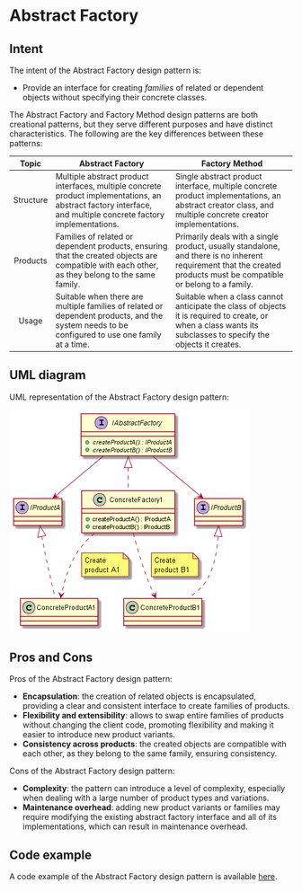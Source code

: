 # Abstract Factory

## Intent

The intent of the Abstract Factory design pattern is:

- Provide an interface for creating *families* of related or dependent objects without specifying their concrete classes.

The Abstract Factory and Factory Method design patterns are both creational patterns, but they serve different purposes and have distinct characteristics. The following are the key differences between these patterns:

| Topic | Abstract Factory | Factory Method |
| :---: | --- | --- |
| Structure | Multiple abstract product interfaces, multiple concrete product implementations, an abstract factory interface, and multiple concrete factory implementations. | Single abstract product interface, multiple concrete product implementations, an abstract creator class, and multiple concrete creator implementations. |
| Products | Families of related or dependent products, ensuring that the created objects are compatible with each other, as they belong to the same family. | Primarily deals with a single product, usually standalone, and there is no inherent requirement that the created products must be compatible or belong to a family. |
| Usage | Suitable when there are multiple families of related or dependent products, and the system needs to be configured to use one family at a time. | Suitable when a class cannot anticipate the class of objects it is required to create, or when a class wants its subclasses to specify the objects it creates. |

## UML diagram

UML representation of the Abstract Factory design pattern:

![](./assets/abstract_factory_diagram.png)

## Pros and Cons

Pros of the Abstract Factory design pattern:

- **Encapsulation**: the creation of related objects is encapsulated, providing a clear and consistent interface to create families of products.
- **Flexibility and extensibility**: allows to swap entire families of products without changing the client code, promoting flexibility and making it easier to introduce new product variants.
- **Consistency across products**: the created objects are compatible with each other, as they belong to the same family, ensuring consistency.

Cons of the Abstract Factory design pattern:

- **Complexity**: the pattern can introduce a level of complexity, especially when dealing with a large number of product types and variations.
- **Maintenance overhead**: adding new product variants or families may require modifying the existing abstract factory interface and all of its implementations, which can result in maintenance overhead.

## Code example

A code example of the Abstract Factory design pattern is available [here](./src/main.cpp).

